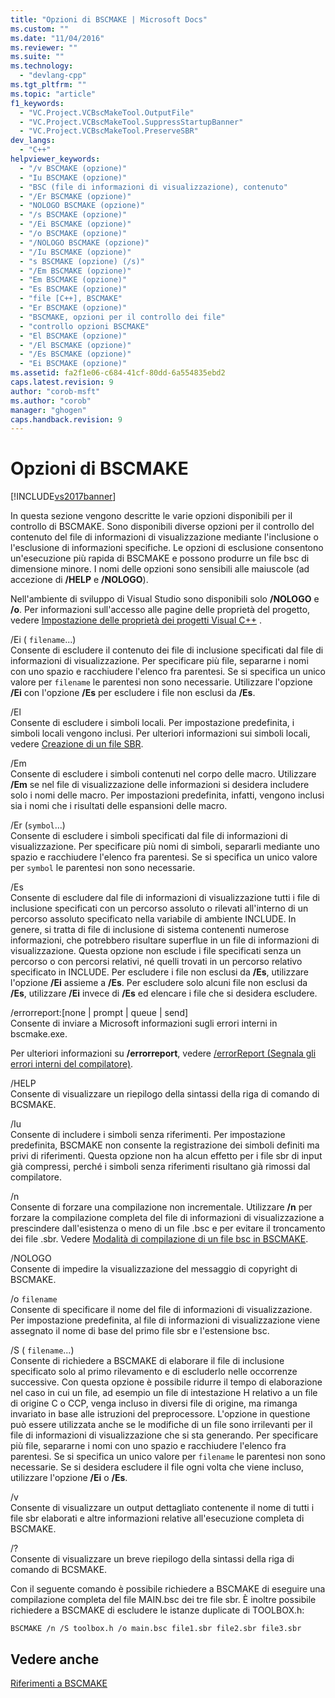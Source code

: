 ```yaml
---
title: "Opzioni di BSCMAKE | Microsoft Docs"
ms.custom: ""
ms.date: "11/04/2016"
ms.reviewer: ""
ms.suite: ""
ms.technology: 
  - "devlang-cpp"
ms.tgt_pltfrm: ""
ms.topic: "article"
f1_keywords: 
  - "VC.Project.VCBscMakeTool.OutputFile"
  - "VC.Project.VCBscMakeTool.SuppressStartupBanner"
  - "VC.Project.VCBscMakeTool.PreserveSBR"
dev_langs: 
  - "C++"
helpviewer_keywords: 
  - "/v BSCMAKE (opzione)"
  - "Iu BSCMAKE (opzione)"
  - "BSC (file di informazioni di visualizzazione), contenuto"
  - "/Er BSCMAKE (opzione)"
  - "NOLOGO BSCMAKE (opzione)"
  - "/s BSCMAKE (opzione)"
  - "/Ei BSCMAKE (opzione)"
  - "/o BSCMAKE (opzione)"
  - "/NOLOGO BSCMAKE (opzione)"
  - "/Iu BSCMAKE (opzione)"
  - "s BSCMAKE (opzione) (/s)"
  - "/Em BSCMAKE (opzione)"
  - "Em BSCMAKE (opzione)"
  - "Es BSCMAKE (opzione)"
  - "file [C++], BSCMAKE"
  - "Er BSCMAKE (opzione)"
  - "BSCMAKE, opzioni per il controllo dei file"
  - "controllo opzioni BSCMAKE"
  - "El BSCMAKE (opzione)"
  - "/El BSCMAKE (opzione)"
  - "/Es BSCMAKE (opzione)"
  - "Ei BSCMAKE (opzione)"
ms.assetid: fa2f1e06-c684-41cf-80dd-6a554835ebd2
caps.latest.revision: 9
author: "corob-msft"
ms.author: "corob"
manager: "ghogen"
caps.handback.revision: 9
---
```

# Opzioni di BSCMAKE
[!INCLUDE[vs2017banner](../../assembler/inline/includes/vs2017banner.md)]

In questa sezione vengono descritte le varie opzioni disponibili per il controllo di BSCMAKE.  Sono disponibili diverse opzioni per il controllo del contenuto del file di informazioni di visualizzazione mediante l'inclusione o l'esclusione di informazioni specifiche.  Le opzioni di esclusione consentono un'esecuzione più rapida di BSCMAKE e possono produrre un file bsc di dimensione minore.  I nomi delle opzioni sono sensibili alle maiuscole \(ad accezione di **\/HELP** e **\/NOLOGO**\).  
  
 Nell'ambiente di sviluppo di Visual Studio sono disponibili solo **\/NOLOGO** e **\/o**.  Per informazioni sull'accesso alle pagine delle proprietà del progetto, vedere [Impostazione delle proprietà dei progetti Visual C\+\+](../../ide/working-with-project-properties.md) .  
  
 \/Ei \( `filename`...\)  
 Consente di escludere il contenuto dei file di inclusione specificati dal file di informazioni di visualizzazione.  Per specificare più file, separarne i nomi con uno spazio e racchiudere l'elenco fra parentesi.  Se si specifica un unico valore per `filename` le parentesi non sono necessarie.  Utilizzare l'opzione **\/Ei** con l'opzione **\/Es** per escludere i file non esclusi da **\/Es**.  
  
 \/El  
 Consente di escludere i simboli locali.  Per impostazione predefinita, i simboli locali vengono inclusi.  Per ulteriori informazioni sui simboli locali, vedere [Creazione di un file SBR](../../build/reference/creating-an-dot-sbr-file.md).  
  
 \/Em  
 Consente di escludere i simboli contenuti nel corpo delle macro.  Utilizzare **\/Em** se nel file di visualizzazione delle informazioni si desidera includere solo i nomi delle macro.  Per impostazioni predefinita, infatti, vengono inclusi sia i nomi che i risultati delle espansioni delle macro.  
  
 \/Er \(`symbol`...\)  
 Consente di escludere i simboli specificati dal file di informazioni di visualizzazione.  Per specificare più nomi di simboli, separarli mediante uno spazio e racchiudere l'elenco fra parentesi.  Se si specifica un unico valore per `symbol` le parentesi non sono necessarie.  
  
 \/Es  
 Consente di escludere dal file di informazioni di visualizzazione tutti i file di inclusione specificati con un percorso assoluto o rilevati all'interno di un percorso assoluto specificato nella variabile di ambiente INCLUDE. In genere, si tratta di file di inclusione di sistema contenenti numerose informazioni, che potrebbero risultare superflue in un file di informazioni di visualizzazione. Questa opzione non esclude i file specificati senza un percorso o con percorsi relativi, né quelli trovati in un percorso relativo specificato in INCLUDE.  Per escludere i file non esclusi da **\/Es**, utilizzare l'opzione **\/Ei** assieme a **\/Es**.  Per escludere solo alcuni file non esclusi da **\/Es**, utilizzare **\/Ei** invece di **\/Es** ed elencare i file che si desidera escludere.  
  
 \/errorreport:\[none &#124; prompt &#124; queue &#124; send\]  
 Consente di inviare a Microsoft informazioni sugli errori interni in bscmake.exe.  
  
 Per ulteriori informazioni su **\/errorreport**, vedere [\/errorReport \(Segnala gli errori interni del compilatore\)](../../build/reference/errorreport-report-internal-compiler-errors.md).  
  
 \/HELP  
 Consente di visualizzare un riepilogo della sintassi della riga di comando di BCSMAKE.  
  
 \/Iu  
 Consente di includere i simboli senza riferimenti.  Per impostazione predefinita, BSCMAKE non consente la registrazione dei simboli definiti ma privi di riferimenti.  Questa opzione non ha alcun effetto per i file sbr di input già compressi, perché i simboli senza riferimenti risultano già rimossi dal compilatore.  
  
 \/n  
 Consente di forzare una compilazione non incrementale.  Utilizzare **\/n** per forzare la compilazione completa del file di informazioni di visualizzazione a prescindere dall'esistenza o meno di un file .bsc e per evitare il troncamento dei file .sbr.  Vedere [Modalità di compilazione di un file bsc in BSCMAKE](../../build/reference/how-bscmake-builds-a-dot-bsc-file.md).  
  
 \/NOLOGO  
 Consente di impedire la visualizzazione del messaggio di copyright di BSCMAKE.  
  
 \/o `filename`  
 Consente di specificare il nome del file di informazioni di visualizzazione.  Per impostazione predefinita, al file di informazioni di visualizzazione viene assegnato il nome di base del primo file sbr e l'estensione bsc.  
  
 \/S \( `filename`...\)  
 Consente di richiedere a BSCMAKE di elaborare il file di inclusione specificato solo al primo rilevamento e di escluderlo nelle occorrenze successive.  Con questa opzione è possibile ridurre il tempo di elaborazione nel caso in cui un file, ad esempio un file di intestazione H relativo a un file di origine C o CCP, venga incluso in diversi file di origine, ma rimanga invariato in base alle istruzioni del preprocessore.  L'opzione in questione può essere utilizzata anche se le modifiche di un file sono irrilevanti per il file di informazioni di visualizzazione che si sta generando.  Per specificare più file, separarne i nomi con uno spazio e racchiudere l'elenco fra parentesi.  Se si specifica un unico valore per `filename` le parentesi non sono necessarie.  Se si desidera escludere il file ogni volta che viene incluso, utilizzare l'opzione **\/Ei** o **\/Es**.  
  
 \/v  
 Consente di visualizzare un output dettagliato contenente il nome di tutti i file sbr elaborati e altre informazioni relative all'esecuzione completa di BSCMAKE.  
  
 \/?  
 Consente di visualizzare un breve riepilogo della sintassi della riga di comando di BCSMAKE.  
  
 Con il seguente comando è possibile richiedere a BSCMAKE di eseguire una compilazione completa del file MAIN.bsc dei tre file sbr.  È inoltre possibile richiedere a BSCMAKE di escludere le istanze duplicate di TOOLBOX.h:  
  
```  
BSCMAKE /n /S toolbox.h /o main.bsc file1.sbr file2.sbr file3.sbr  
```  
  
## Vedere anche  
 [Riferimenti a BSCMAKE](../../build/reference/bscmake-reference.md)
